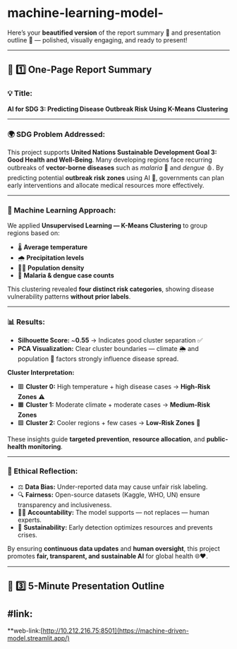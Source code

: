 # machine-learning-model-
Here’s your **beautified version** of the report summary 🧾 and presentation outline 🎤 — polished, visually engaging, and ready to present!

---

## 🧾 **1️⃣ One-Page Report Summary**

### **💡 Title:**

**AI for SDG 3: Predicting Disease Outbreak Risk Using K-Means Clustering**

---

### **🌍 SDG Problem Addressed:**

This project supports **United Nations Sustainable Development Goal 3: Good Health and Well-Being**.
Many developing regions face recurring outbreaks of **vector-borne diseases** such as *malaria* 🦟 and *dengue* 🩸.
By predicting potential **outbreak risk zones** using AI 🤖, governments can plan early interventions and allocate medical resources more effectively.

---

### **🧠 Machine Learning Approach:**

We applied **Unsupervised Learning — K-Means Clustering** to group regions based on:

* 🌡️ **Average temperature**
* 🌧️ **Precipitation levels**
* 🧍‍♀️ **Population density**
* 🦟 **Malaria & dengue case counts**

This clustering revealed **four distinct risk categories**, showing disease vulnerability patterns **without prior labels**.

---

### **📊 Results:**

* **Silhouette Score:** ~**0.55** → Indicates good cluster separation ✅
* **PCA Visualization:** Clear cluster boundaries — climate 🌦️ and population 👥 factors strongly influence disease spread.

**Cluster Interpretation:**

* 🟥 **Cluster 0:** High temperature + high disease cases → **High-Risk Zones** ⚠️
* 🟧 **Cluster 1:** Moderate climate + moderate cases → **Medium-Risk Zones**
* 🟩 **Cluster 2:** Cooler regions + few cases → **Low-Risk Zones** 🌿

These insights guide **targeted prevention**, **resource allocation**, and **public-health monitoring**.

---

### **🤝 Ethical Reflection:**

* ⚖️ **Data Bias:** Under-reported data may cause unfair risk labeling.
* 🔍 **Fairness:** Open-source datasets (Kaggle, WHO, UN) ensure transparency and inclusiveness.
* 🧑‍⚕️ **Accountability:** The model supports — not replaces — human experts.
* 🌱 **Sustainability:** Early detection optimizes resources and prevents crises.

By ensuring **continuous data updates** and **human oversight**, this project promotes **fair, transparent, and sustainable AI** for global health 🌐❤️.

---

## 🎤 **3️⃣ 5-Minute Presentation Outline**
#link:
---
**web-link:[http://10.212.216.75:8501](https://machine-driven-model.streamlit.app/)


